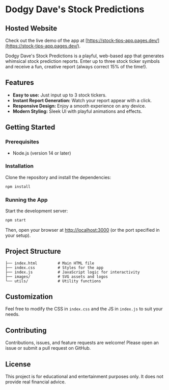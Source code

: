 # Dodgy Dave's Stock Predictions

## Hosted Website

Check out the live demo of the app at [https://stock-tips-app.pages.dev/](https://stock-tips-app.pages.dev/).

Dodgy Dave's Stock Predictions is a playful, web-based app that generates whimsical stock prediction reports. Enter up to three stock ticker symbols and receive a fun, creative report (always correct 15% of the time!).

## Features
- **Easy to use:** Just input up to 3 stock tickers.
- **Instant Report Generation:** Watch your report appear with a click.
- **Responsive Design:** Enjoy a smooth experience on any device.
- **Modern Styling:** Sleek UI with playful animations and effects.

## Getting Started

### Prerequisites
- Node.js (version 14 or later)

### Installation

Clone the repository and install the dependencies:

```bash
npm install
```

### Running the App

Start the development server:

```bash
npm start
```

Then, open your browser at [http://localhost:3000](http://localhost:3000) (or the port specified in your setup).

## Project Structure

```
├── index.html         # Main HTML file
├── index.css          # Styles for the app
├── index.js           # JavaScript logic for interactivity
├── images/            # SVG assets and logos
└── utils/             # Utility functions
```

## Customization

Feel free to modify the CSS in `index.css` and the JS in `index.js` to suit your needs.

## Contributing

Contributions, issues, and feature requests are welcome! Please open an issue or submit a pull request on GitHub.

## License

This project is for educational and entertainment purposes only. It does not provide real financial advice.
